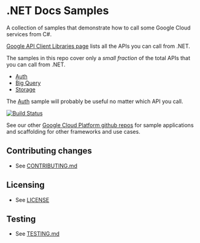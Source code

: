 # .NET Docs Samples

A collection of samples that demonstrate how to call some
Google Cloud services from C#.

[Google API Client Libraries page](https://developers.google.com/api-client-library/dotnet/apis/)
lists all the APIs you can call from .NET.

The samples in this repo cover only a _small fraction_ of the total APIs that you can call from .NET.
 - [Auth](auth)
 - [Big Query](bigquery)
 - [Storage](storage)

The [Auth](auth) sample will probably be useful no matter which API you call.

[![Build Status](https://jenkins.on2flixcloud.tv/buildStatus/icon?job=csharp-doc-samples)](https://jenkins.on2flixcloud.tv/job/csharp-doc-samples/)

See our other [Google Cloud Platform github
repos](https://github.com/GoogleCloudPlatform) for sample applications and
scaffolding for other frameworks and use cases.

## Contributing changes

* See [CONTRIBUTING.md](CONTRIBUTING.md)

## Licensing

* See [LICENSE](LICENSE)

## Testing

* See [TESTING.md](TESTING.md)